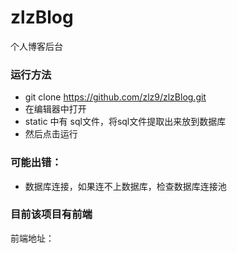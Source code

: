 # zlzBlog
个人博客后台
### 运行方法
- git clone https://github.com/zlz9/zlzBlog.git
- 在编辑器中打开
- static 中有 sql文件，将sql文件提取出来放到数据库
- 然后点击运行
### 可能出错：
- 数据库连接，如果连不上数据库，检查数据库连接池
### 目前该项目有前端
前端地址：
